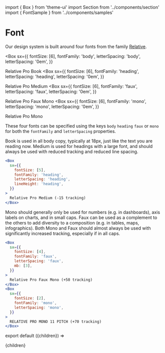 import { Box } from 'theme-ui'
import Section from '../components/section'
import { FontSample } from '../components/samples'

# Font

Our design system is built around four fonts from the family [Relative](https://www.colophon-foundry.org/typefaces/relative/).

<Box
  sx={{
    fontSize: [6],
    fontFamily: 'body',
    letterSpacing: 'body',
    letterSpacing: '0em',
  }}
  >
  Relative Pro Book
</Box>
<Box
  sx={{
    fontSize: [6],
    fontFamily: 'heading',
    letterSpacing: 'heading',
    letterSpacing: '0em',
  }}
>
  Relative Pro Medium
</Box>
<Box
  sx={{
    fontSize: [6],
    fontFamily: 'faux',
    letterSpacing: 'faux',
    letterSpacing: '0em',
  }}
>
  Relative Pro Faux Mono
</Box>
<Box
  sx={{
    fontSize: [6],
    fontFamily: 'mono',
    letterSpacing: 'mono',
    letterSpacing: '0em',
  }}
>
  Relative Pro Mono
</Box>

These four fonts can be specified using the keys `body` `heading` `faux` or `mono` for both the `fontFamily` and `letterSpacing` properties.

Book is used in all body copy, typically at 18px, just like the text you are reading now. Medium is used for headings with a large font, and should always be used with reduced tracking and reduced line spacing.

```jsx live
<Box
  sx={{
    fontSize: [5],
    fontFamily: 'heading',
    letterSpacing: 'heading',
    lineHeight: 'heading',
  }}
>
  Relative Pro Medium (-15 tracking)
</Box>
```

Mono should generally only be used for numbers (e.g. in dashboards), axis labels on charts, and in small caps. Faux can be used as a complement to the others to add diversity to a composition (e.g. in tables, maps, infographics). Both Mono and Faux should almost always be used with significantly increased tracking, especially if in all caps.

```jsx live
<Box
  sx={{
    fontSize: [4],
    fontFamily: 'faux',
    letterSpacing: 'faux',
    mb: [3],
  }}
>
  Relative Pro Faux Mono (+50 tracking)
</Box>
<Box
  sx={{
    fontSize: [2],
    fontFamily: 'mono',
    letterSpacing: 'mono',
  }}
>
  RELATIVE PRO MONO 11 PITCH (+70 tracking)
</Box>
```

export default ({children}) => <Section name='font'>{children}</Section>